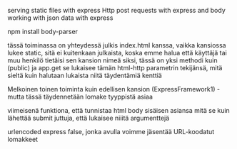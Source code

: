 serving static files with express
Http post requests with express and body
working with json data with express

npm install body-parser

tässä toiminassa on yhteydessä julkis index.html kanssa, vaikka kansiossa lukee static, 
sitä ei kuitenkaan julkaista, koska emme halua että käyttäjä tai muu henkilö tietäisi sen kansion nimeä siksi,
tässä on yksi methodi kuin (public) ja app.get se lukaisee tämän html-http parametrin tekijänsä, mitä sieltä kuin halutaan lukaista niitä täydentämiä kenttiä 

Melkoinen toinen toiminta kuin edellisen kansion (ExpressFramework1) - mutta tässä täydennetään lomake tyyppistä asiaa

viimeisenä funktiona, että tunnistaa html body sisäisen asiansa mitä se kuin lähettää submit juttuja, että lukaisee niiitä argumenttejä

urlencoded express false, jonka avulla voimme jäsentää URL-koodatut lomakkeet 
